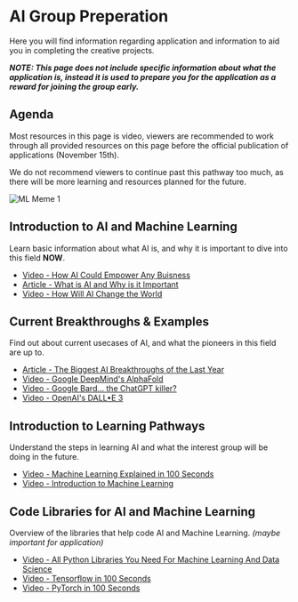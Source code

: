 # AI Group Preperation
Here you will find information regarding application and information to aid you in completing the creative projects.

***NOTE: This page does not include specific information about what the application is, instead it is used to prepare you for the application as a reward for joining the group early.***


## Agenda
Most resources in this page is video, viewers are recommended to work through all provided resources on this page before the official publication of applications (November 15th). 

We do not recommend viewers to continue past this pathway too much, as there will be more learning and resources planned for the future.

![ML Meme 1](https://github.com/AaronGWang/AI-Group-Preperation/assets/145851064/d762253a-1001-4aab-b886-f1e55b3ec8f5)

## Introduction to AI and Machine Learning
Learn basic information about what AI is, and why it is important to dive into this field **NOW**.

- [Video - How AI Could Empower Any Buisness](https://www.youtube.com/watch?v=reUZRyXxUs4&ab_channel=TED)
- [Article - What is AI and Why is it Important](https://www.netapp.com/artificial-intelligence/what-is-artificial-intelligence/#:~:text=Today%2C%20the%20amount%20of%20data,of%20all%20complex%20decision%20making.)
- [Video - How Will AI Change the World](https://www.youtube.com/watch?v=RzkD_rTEBYs&ab_channel=TED-Ed)


## Current Breakthroughs & Examples
Find out about current usecases of AI, and what the pioneers in this field are up to.

- [Article - The Biggest AI Breakthroughs of the Last Year](https://www.freethink.com/robots-ai/ai-breakthroughs)
- [Video - Google DeepMind's AlphaFold](https://www.youtube.com/watch?v=gg7WjuFs8F4&ab_channel=GoogleDeepMind)
- [Video - Google Bard… the ChatGPT killer?](https://www.youtube.com/watch?v=xW9DJTvB3NI&ab_channel=Fireship)
- [Video - OpenAI's DALL•E 3](https://www.youtube.com/watch?v=sqQrN0iZBs0&ab_channel=OpenAI)


## Introduction to Learning Pathways
Understand the steps in learning AI and what the interest group will be doing in the future.

- [Video - Machine Learning Explained in 100 Seconds](https://www.youtube.com/watch?v=PeMlggyqz0Y&pp=ygUcZmlyZXNoaXAgbnVtcHkgaW4gMTAwc2Vjb25kcw%3D%3D&ab_channel=Fireship)
- [Video - Introduction to Machine Learning](https://www.youtube.com/watch?v=FIpbrnbVfJk&ab_channel=TechWithTim)


## Code Libraries for AI and Machine Learning
Overview of the libraries that help code AI and Machine Learning. *(maybe important for application)*

- [Video - All Python Libraries You Need For Machine Learning And Data Science](https://www.youtube.com/watch?v=vVg7WrelMeA&ab_channel=PatrickLoeber)
- [Video - Tensorflow in 100 Seconds](https://www.youtube.com/watch?v=i8NETqtGHms&pp=ygUhZmlyZXNoaXAgdGVuc29yZmxvdyBpbiAxMDBzZWNvbmRz&ab_channel=Fireship)
- [Video - PyTorch in 100 Seconds](https://www.youtube.com/watch?v=ORMx45xqWkA&pp=ygUcZmlyZXNoaXAgbnVtcHkgaW4gMTAwc2Vjb25kcw%3D%3D)
